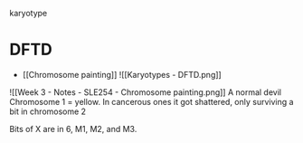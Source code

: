karyotype



# DFTD
- [[Chromosome painting]]
![[Karyotypes - DFTD.png]]


![[Week 3 - Notes - SLE254 - Chromosome painting.png]]
A normal devil 
Chromosome 1 = yellow. In cancerous ones it got shattered, only surviving a bit in chromosome 2

Bits of X are in 6, M1, M2, and M3.





